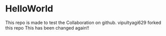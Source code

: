 # HelloWorld

This repo is made to test the Collaboration on github.
vipultyagi629 forked this repo
This has been changed again!!
